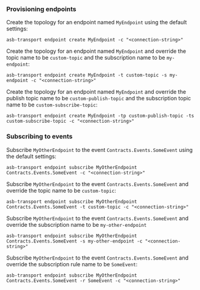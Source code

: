 ### Provisioning endpoints

Create the topology for an endpoint named `MyEndpoint` using the default settings:

```
asb-transport endpoint create MyEndpoint -c "<connection-string>"
```

Create the topology for an endpoint named `MyEndpoint` and override the topic name to be `custom-topic` and the subscription name to be `my-endpoint`:

```
asb-transport endpoint create MyEndpoint -t custom-topic -s my-endpoint -c "<connection-string>"
```

Create the topology for an endpoint named `MyEndpoint` and override the publish topic name to be `custom-publish-topic` and the subscription topic name to be `custom-subscribe-topic`:

```
asb-transport endpoint create MyEndpoint -tp custom-publish-topic -ts custom-subscribe-topic -c "<connection-string>"
```

### Subscribing to events

Subscribe `MyOtherEndpoint` to the event `Contracts.Events.SomeEvent` using the default settings:

```
asb-transport endpoint subscribe MyOtherEndpoint Contracts.Events.SomeEvent -c "<connection-string>"
```

Subscribe `MyOtherEndpoint` to the event `Contracts.Events.SomeEvent` and override the topic name to be `custom-topic`:

```
asb-transport endpoint subscribe MyOtherEndpoint Contracts.Events.SomeEvent -t custom-topic -c "<connection-string>"
```

Subscribe `MyOtherEndpoint` to the event `Contracts.Events.SomeEvent` and override the subscription name to be `my-other-endpoint`

```
asb-transport endpoint subscribe MyOtherEndpoint Contracts.Events.SomeEvent -s my-other-endpoint -c "<connection-string>"
```

Subscribe `MyOtherEndpoint` to the event `Contracts.Events.SomeEvent` and override the subscription rule name to be `SomeEvent`:

```
asb-transport endpoint subscribe MyOtherEndpoint Contracts.Events.SomeEvent -r SomeEvent -c "<connection-string>"
```
